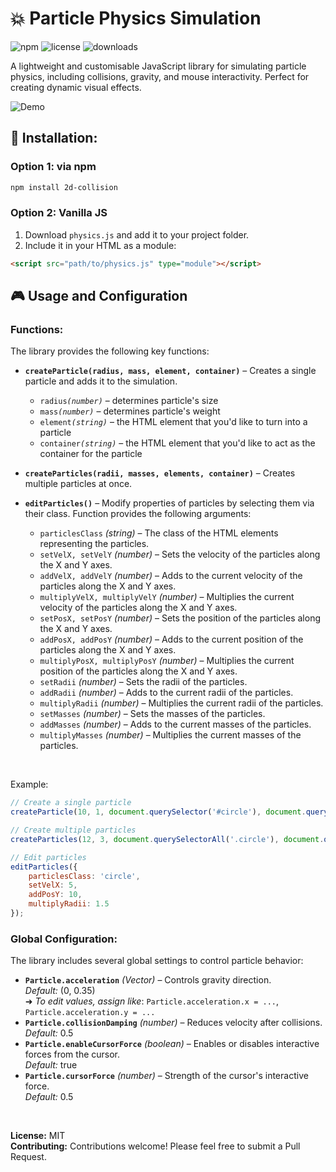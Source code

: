 # 💥 Particle Physics Simulation
![npm](https://img.shields.io/npm/v/2d-collision) ![license](https://img.shields.io/badge/license-MIT-blue.svg) ![downloads](https://img.shields.io/npm/dt/2d-collision)

A lightweight and customisable JavaScript library for simulating particle physics, including collisions, gravity, and mouse interactivity. Perfect for creating dynamic visual effects.

![Demo](demo.gif)
## 🚀 Installation:
### Option 1: via npm
```bash
npm install 2d-collision
```
### Option 2: Vanilla JS
1. Download `physics.js` and add it to your project folder.
2. Include it in your HTML as a module:
```html
<script src="path/to/physics.js" type="module"></script>
```
## 🎮 Usage and Configuration
### Functions:
The library provides the following key functions:
- **`createParticle(radius, mass, element, container)`** – Creates a single particle and adds it to the simulation.

    - `radius`*`(number)`* – determines particle's size
    - `mass`*`(number)`* – determines particle's weight
    - `element`*`(string)`* – the HTML element that you'd like to turn into a particle
    - `container`*`(string)`* – the HTML element that you'd like to act as the container for the particle
- **`createParticles(radii, masses, elements, container)`** – Creates multiple particles at once.
- **`editParticles()`** – Modify properties of particles by selecting them via their class. Function provides the following arguments:
    - `particlesClass` *(string)* – The class of the HTML elements representing the particles.
    - `setVelX, setVelY` *(number)* – Sets the velocity of the particles along the X and Y axes.
    - `addVelX, addVelY` *(number)* – Adds to the current velocity of the particles along the X and Y axes.
    - `multiplyVelX, multiplyVelY` *(number)* – Multiplies the current velocity of the particles along the X and Y axes.
    - `setPosX, setPosY` *(number)* – Sets the position of the particles along the X and Y axes.
    - `addPosX, addPosY` *(number)* – Adds to the current position of the particles along the X and Y axes.
    - `multiplyPosX, multiplyPosY` *(number)* – Multiplies the current position of the particles along the X and Y axes.
    - `setRadii` *(number)* – Sets the radii of the particles.
    - `addRadii` *(number)* – Adds to the current radii of the particles.
    - `multiplyRadii` *(number)* – Multiplies the current radii of the particles.
    - `setMasses` *(number)* – Sets the masses of the particles.
    - `addMasses` *(number)* – Adds to the current masses of the particles.
    - `multiplyMasses` *(number)* – Multiplies the current masses of the particles.
<br>

Example:
```js
// Create a single particle
createParticle(10, 1, document.querySelector('#circle'), document.querySelector('#container'));

// Create multiple particles
createParticles(12, 3, document.querySelectorAll('.circle'), document.querySelector('#container'));

// Edit particles
editParticles({
    particlesClass: 'circle',
    setVelX: 5,
    addPosY: 10,
    multiplyRadii: 1.5
});
```
### Global Configuration:
The library includes several global settings to control particle behavior:
- **`Particle.acceleration`** *(Vector)* – Controls gravity direction.<br>
    *Default:* (0, 0.35)<br>
    ➜ *To edit values, assign like*: `Particle.acceleration.x = ...`, `Particle.acceleration.y = ...`
- **`Particle.collisionDamping`** *(number)* – Reduces velocity after collisions.<br>
    *Default:* 0.5
- **`Particle.enableCursorForce`** *(boolean)* – Enables or disables interactive forces from the cursor.<br>
    *Default:* true
- **`Particle.cursorForce`** *(number)* – Strength of the cursor's interactive force.<br>
    *Default:* 0.5

<br>

**License:** MIT  
**Contributing:** Contributions welcome! Please feel free to submit a Pull Request.